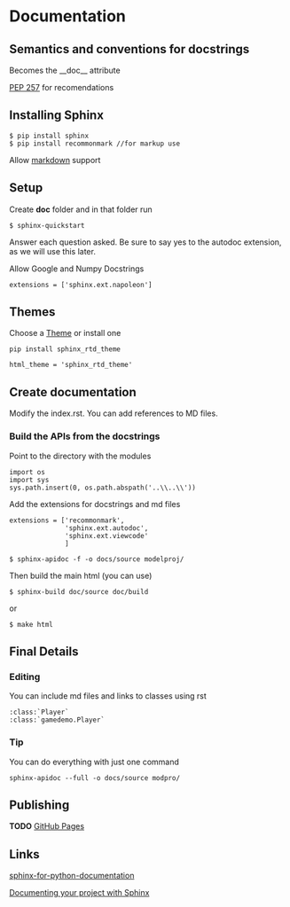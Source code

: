 # Documentation

## Semantics and conventions for docstrings

Becomes the \_\_doc\_\_ attribute

[PEP 257](https://www.python.org/dev/peps/pep-0257/) for recomendations

## Installing Sphinx

```
$ pip install sphinx
$ pip install recommonmark //for markup use
```

Allow [markdown](https://www.sphinx-doc.org/en/master/usage/markdown.html) support

## Setup

Create **doc** folder and in that folder run

`$ sphinx-quickstart`

Answer each question asked. Be sure to say yes to the autodoc extension, as we will use this later.

Allow Google and Numpy Docstrings

```
extensions = ['sphinx.ext.napoleon']
```

## Themes

Choose a [Theme](https://sphinx-themes.org/) or install one

`pip install sphinx_rtd_theme`

`html_theme = 'sphinx_rtd_theme'`

## Create documentation

Modify the index.rst. You can add references to MD files.

### Build the APIs from the docstrings

Point to the directory with the modules

```
import os
import sys
sys.path.insert(0, os.path.abspath('..\\..\\'))
```

Add the extensions for docstrings and md files

```
extensions = ['recommonmark',
              'sphinx.ext.autodoc',
              'sphinx.ext.viewcode'
              ]
```

`$ sphinx-apidoc -f -o docs/source modelproj/`

Then build the main html (you can use)

`$ sphinx-build doc/source doc/build`

or

`$ make html`

## Final Details

### Editing

You can include md files and links to classes using rst

```
:class:`Player`
:class:`gamedemo.Player`
```

### Tip

You can do everything with just one command

`sphinx-apidoc --full -o docs/source modpro/`

## Publishing

**TODO** [GitHub Pages](https://pages.github.com/)

## Links

[sphinx-for-python-documentation](https://gisellezeno.com/tutorials/sphinx-for-python-documentation.html)

[Documenting your project with Sphinx](https://pythonhosted.org/an_example_pypi_project/sphinx.html)
